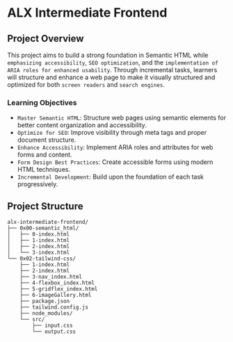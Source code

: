 # ALX Intermediate Frontend

## Project Overview

This project aims to build a strong foundation in Semantic HTML while `emphasizing accessibility`, `SEO optimization`, and the `implementation of ARIA roles for enhanced usability`. Through incremental tasks, learners will structure and enhance a web page to make it visually structured and optimized for both `screen readers` and `search engines`.

### Learning Objectives

* `Master Semantic HTML`: Structure web pages using semantic elements for better content organization and accessibility.
* `Optimize for SEO`: Improve visibility through meta tags and proper document structure.
* `Enhance Accessibility`: Implement ARIA roles and attributes for web forms and content.
* `Form Design Best Practices`: Create accessible forms using modern HTML techniques.
* `Incremental Development`: Build upon the foundation of each task progressively.

## Project Structure

```
alx-intermediate-frontend/
├── 0x00-semantic_html/
│   ├── 0-index.html
│   ├── 1-index.html
│   ├── 2-index.html
│   └── 3-index.html
└── 0x02-tailwind-css/
    ├── 1-index.html
    ├── 2-index.html
    ├── 3-nav_index.html
    ├── 4-flexbox_index.html
    ├── 5-gridflex_index.html
    ├── 6-imageGallery.html
    ├── package.json
    ├── tailwind.config.js
    ├── node_modules/
    └── src/
        ├── input.css
        └── output.css
```

